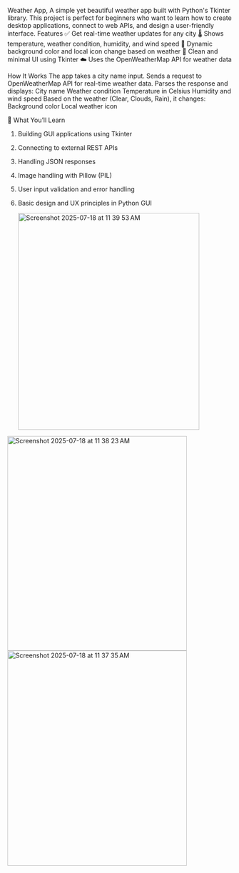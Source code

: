 Weather App,
A simple yet beautiful weather app built with Python's Tkinter library. This project is perfect for beginners who want to learn how to create desktop applications, connect to web APIs, and design a user-friendly interface.
Features
✅ Get real-time weather updates for any city
🌡️ Shows temperature, weather condition, humidity, and wind speed
🎨 Dynamic background color and local icon change based on weather
🔁 Clean and minimal UI using Tkinter
☁️ Uses the OpenWeatherMap API for weather data

How It Works
The app takes a city name input.
Sends a request to OpenWeatherMap API for real-time weather data.
Parses the response and displays:
City name
Weather condition
Temperature in Celsius
Humidity and wind speed
Based on the weather (Clear, Clouds, Rain), it changes:
Background color
Local weather icon

🧠 What You’ll Learn
1. Building GUI applications using Tkinter
2. Connecting to external REST APIs
3. Handling JSON responses
4. Image handling with Pillow (PIL)
5. User input validation and error handling
6. Basic design and UX principles in Python GUI

   <img width="406" height="486" alt="Screenshot 2025-07-18 at 11 39 53 AM" src="https://github.com/user-attachments/assets/d0cdade4-40ff-4358-86ef-7950e62a4696" />
<img width="402" height="481" alt="Screenshot 2025-07-18 at 11 38 23 AM" src="https://github.com/user-attachments/assets/0dd61ad6-9315-4d49-adcd-5993bcc260a9" />
<img width="402" height="482" alt="Screenshot 2025-07-18 at 11 37 35 AM" src="https://github.com/user-attachments/assets/9edd4746-1350-4b00-bb81-ca2c77a20d72" />



